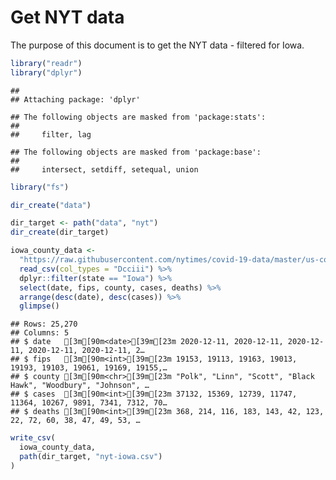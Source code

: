 Get NYT data
================

The purpose of this document is to get the NYT data - filtered for Iowa.

``` r
library("readr")
library("dplyr")
```

    ## 
    ## Attaching package: 'dplyr'

    ## The following objects are masked from 'package:stats':
    ## 
    ##     filter, lag

    ## The following objects are masked from 'package:base':
    ## 
    ##     intersect, setdiff, setequal, union

``` r
library("fs")
```

``` r
dir_create("data")

dir_target <- path("data", "nyt")
dir_create(dir_target)
```

``` r
iowa_county_data <- 
  "https://raw.githubusercontent.com/nytimes/covid-19-data/master/us-counties.csv" %>%
  read_csv(col_types = "Dcciii") %>%
  dplyr::filter(state == "Iowa") %>%
  select(date, fips, county, cases, deaths) %>%
  arrange(desc(date), desc(cases)) %>%
  glimpse()
```

    ## Rows: 25,270
    ## Columns: 5
    ## $ date   [3m[90m<date>[39m[23m 2020-12-11, 2020-12-11, 2020-12-11, 2020-12-11, 2020-12-11, 2…
    ## $ fips   [3m[90m<int>[39m[23m 19153, 19113, 19163, 19013, 19193, 19103, 19061, 19169, 19155,…
    ## $ county [3m[90m<chr>[39m[23m "Polk", "Linn", "Scott", "Black Hawk", "Woodbury", "Johnson", …
    ## $ cases  [3m[90m<int>[39m[23m 37132, 15369, 12739, 11747, 11364, 10267, 9891, 7341, 7312, 70…
    ## $ deaths [3m[90m<int>[39m[23m 368, 214, 116, 183, 143, 42, 123, 22, 72, 60, 38, 47, 49, 53, …

``` r
write_csv(
  iowa_county_data,
  path(dir_target, "nyt-iowa.csv")
)
```
